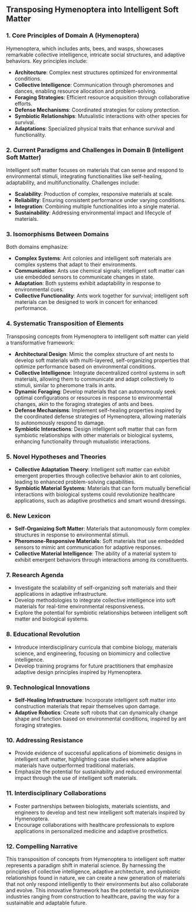 ## Transposing Hymenoptera into Intelligent Soft Matter

### 1. Core Principles of Domain A (Hymenoptera)
Hymenoptera, which includes ants, bees, and wasps, showcases remarkable collective intelligence, intricate social structures, and adaptive behaviors. Key principles include:

- **Architecture**: Complex nest structures optimized for environmental conditions.
- **Collective Intelligence**: Communication through pheromones and dances, enabling resource allocation and problem-solving.
- **Foraging Strategies**: Efficient resource acquisition through collaborative efforts.
- **Defense Mechanisms**: Coordinated strategies for colony protection.
- **Symbiotic Relationships**: Mutualistic interactions with other species for survival.
- **Adaptations**: Specialized physical traits that enhance survival and functionality.

### 2. Current Paradigms and Challenges in Domain B (Intelligent Soft Matter)
Intelligent soft matter focuses on materials that can sense and respond to environmental stimuli, integrating functionalities like self-healing, adaptability, and multifunctionality. Challenges include:

- **Scalability**: Production of complex, responsive materials at scale.
- **Reliability**: Ensuring consistent performance under varying conditions.
- **Integration**: Combining multiple functionalities into a single material.
- **Sustainability**: Addressing environmental impact and lifecycle of materials.

### 3. Isomorphisms Between Domains
Both domains emphasize:

- **Complex Systems**: Ant colonies and intelligent soft materials are complex systems that adapt to their environments.
- **Communication**: Ants use chemical signals; intelligent soft matter can use embedded sensors to communicate changes in state.
- **Adaptation**: Both systems exhibit adaptability in response to environmental cues.
- **Collective Functionality**: Ants work together for survival; intelligent soft materials can be designed to work in concert for enhanced performance.

### 4. Systematic Transposition of Elements
Transposing concepts from Hymenoptera to intelligent soft matter can yield a transformative framework:

- **Architectural Design**: Mimic the complex structure of ant nests to develop soft materials with multi-layered, self-organizing properties that optimize performance based on environmental conditions.
- **Collective Intelligence**: Integrate decentralized control systems in soft materials, allowing them to communicate and adapt collectively to stimuli, similar to pheromone trails in ants.
- **Dynamic Foraging**: Develop materials that can autonomously seek optimal configurations or resources in response to environmental changes, akin to the foraging strategies of ants and bees.
- **Defense Mechanisms**: Implement self-healing properties inspired by the coordinated defense strategies of Hymenoptera, allowing materials to autonomously respond to damage.
- **Symbiotic Interactions**: Design intelligent soft matter that can form symbiotic relationships with other materials or biological systems, enhancing functionality through mutualistic interactions.

### 5. Novel Hypotheses and Theories
- **Collective Adaptation Theory**: Intelligent soft matter can exhibit emergent properties through collective behavior akin to ant colonies, leading to enhanced problem-solving capabilities.
- **Symbiotic Material Systems**: Materials that can form mutually beneficial interactions with biological systems could revolutionize healthcare applications, such as adaptive prosthetics and smart wound dressings.

### 6. New Lexicon
- **Self-Organizing Soft Matter**: Materials that autonomously form complex structures in response to environmental stimuli.
- **Pheromone-Responsive Materials**: Soft materials that use embedded sensors to mimic ant communication for adaptive responses.
- **Collective Material Intelligence**: The ability of a material system to exhibit emergent behaviors through interactions among its constituents.

### 7. Research Agenda
- Investigate the scalability of self-organizing soft materials and their applications in adaptive infrastructure.
- Develop methodologies to integrate collective intelligence into soft materials for real-time environmental responsiveness.
- Explore the potential for symbiotic relationships between intelligent soft matter and biological systems.

### 8. Educational Revolution
- Introduce interdisciplinary curricula that combine biology, materials science, and engineering, focusing on biomimicry and collective intelligence.
- Develop training programs for future practitioners that emphasize adaptive design principles inspired by Hymenoptera.

### 9. Technological Innovations
- **Self-Healing Infrastructure**: Incorporate intelligent soft matter into construction materials that repair themselves upon damage.
- **Adaptive Robotics**: Create soft robots that can dynamically change shape and function based on environmental conditions, inspired by ant foraging strategies.

### 10. Addressing Resistance
- Provide evidence of successful applications of biomimetic designs in intelligent soft matter, highlighting case studies where adaptive materials have outperformed traditional materials.
- Emphasize the potential for sustainability and reduced environmental impact through the use of intelligent soft materials.

### 11. Interdisciplinary Collaborations
- Foster partnerships between biologists, materials scientists, and engineers to develop and test new intelligent soft materials inspired by Hymenoptera.
- Encourage collaborations with healthcare professionals to explore applications in personalized medicine and adaptive prosthetics.

### 12. Compelling Narrative
This transposition of concepts from Hymenoptera to intelligent soft matter represents a paradigm shift in material science. By harnessing the principles of collective intelligence, adaptive architecture, and symbiotic relationships found in nature, we can create a new generation of materials that not only respond intelligently to their environments but also collaborate and evolve. This innovative framework has the potential to revolutionize industries ranging from construction to healthcare, paving the way for a sustainable and adaptable future.